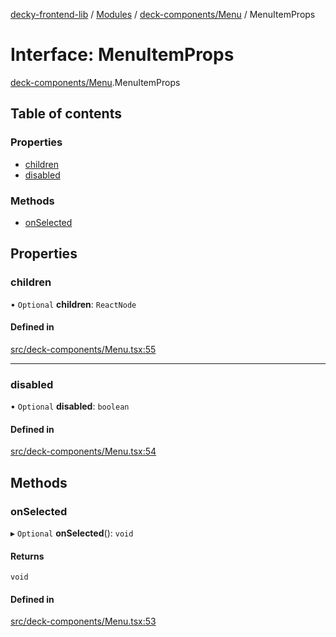 [decky-frontend-lib](../README.md) / [Modules](../modules.md) / [deck-components/Menu](../modules/deck_components_Menu.md) / MenuItemProps

# Interface: MenuItemProps

[deck-components/Menu](../modules/deck_components_Menu.md).MenuItemProps

## Table of contents

### Properties

- [children](deck_components_Menu.MenuItemProps.md#children)
- [disabled](deck_components_Menu.MenuItemProps.md#disabled)

### Methods

- [onSelected](deck_components_Menu.MenuItemProps.md#onselected)

## Properties

### children

• `Optional` **children**: `ReactNode`

#### Defined in

[src/deck-components/Menu.tsx:55](https://github.com/SteamDeckHomebrew/decky-frontend-lib/blob/ed98d14/src/deck-components/Menu.tsx#L55)

___

### disabled

• `Optional` **disabled**: `boolean`

#### Defined in

[src/deck-components/Menu.tsx:54](https://github.com/SteamDeckHomebrew/decky-frontend-lib/blob/ed98d14/src/deck-components/Menu.tsx#L54)

## Methods

### onSelected

▸ `Optional` **onSelected**(): `void`

#### Returns

`void`

#### Defined in

[src/deck-components/Menu.tsx:53](https://github.com/SteamDeckHomebrew/decky-frontend-lib/blob/ed98d14/src/deck-components/Menu.tsx#L53)

